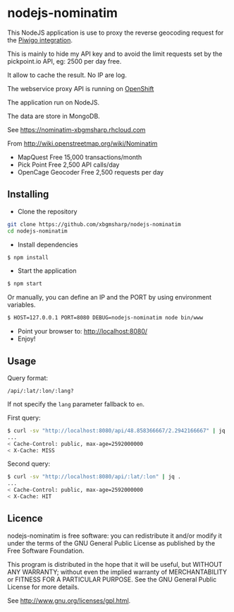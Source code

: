 # nodejs-nominatim

This NodeJS application is use to proxy the reverse geocoding request for the [Piwigo integration](http://piwigo.org/ext/extension_view.php?eid=701).

This is mainly to hide my API key and to avoid the limit requests set by the pickpoint.io API, eg: 2500 per day free.

It allow to cache the result. No IP are log.

The webservice proxy API is running on [OpenShift](https://www.openshift.com/)

The application run on NodeJS.

The data are store in MongoDB.

See https://nominatim-xbgmsharp.rhcloud.com

From http://wiki.openstreetmap.org/wiki/Nominatim
- MapQuest Free 15,000 transactions/month
- Pick Point Free 2,500 API calls/day
- OpenCage Geocoder Free 2,500 requests per day

Installing
----------

* Clone the repository

```bash
git clone https://github.com/xbgmsharp/nodejs-nominatim
cd nodejs-nominatim
```

* Install dependencies

```bash
$ npm install
```

* Start the application

```bash
$ npm start
```
Or manually, you can define an IP and the PORT by using environment variables.
```bash
$ HOST=127.0.0.1 PORT=8080 DEBUG=nodejs-nominatim node bin/www
```

* Point your browser to: [http://localhost:8080/](http://localhost:8080/)
* Enjoy!

Usage
-----
Query format:
```
/api/:lat/:lon/:lang?
```
If not specify the ``lang`` parameter fallback to ``en``.

First query:
```bash
$ curl -sv "http://localhost:8080/api/48.858366667/2.2942166667" | jq .
...
< Cache-Control: public, max-age=2592000000
< X-Cache: MISS
```

Second query:
```bash
$ curl -sv "http://localhost:8080/api/:lat/:lon" | jq .
...
< Cache-Control: public, max-age=2592000000
< X-Cache: HIT
```

Licence
-------
nodejs-nominatim is free software:  you can redistribute it
and/or  modify  it under  the  terms  of the  GNU  General  Public License  as
published by the Free Software Foundation.

This program  is distributed in the hope  that it will be  useful, but WITHOUT
ANY WARRANTY; without even the  implied warranty of MERCHANTABILITY or FITNESS
FOR A PARTICULAR PURPOSE. See the GNU General Public License for more details.

See <http://www.gnu.org/licenses/gpl.html>.
